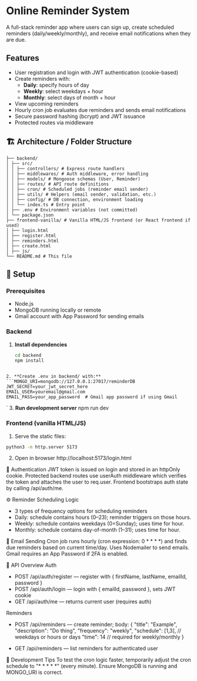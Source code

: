 # Online Reminder System

A full-stack reminder app where users can sign up, create scheduled reminders (daily/weekly/monthly), and receive email notifications when they are due.

## Features

- User registration and login with JWT authentication (cookie-based)
- Create reminders with:
  - **Daily**: specify hours of day
  - **Weekly**: select weekdays + hour
  - **Monthly**: select days of month + hour
- View upcoming reminders
- Hourly cron job evaluates due reminders and sends email notifications
- Secure password hashing (bcrypt) and JWT issuance
- Protected routes via middleware

## 🏗️ Architecture / Folder Structure
```remindersystem/
├── backend/
│ ├── src/
│ │ ├── controllers/ # Express route handlers
│ │ ├── middlewares/ # Auth middleware, error handling
│ │ ├── models/ # Mongoose schemas (User, Reminder)
│ │ ├── routes/ # API route definitions
│ │ ├── cron/ # Scheduled jobs (reminder email sender)
│ │ ├── utils/ # Helpers (email sender, validation, etc.)
│ │ ├── config/ # DB connection, environment loading
│ │ └── index.ts # Entry point
│ ├── .env # Environment variables (not committed)
│ └── package.json
├── frontend-vanilla/ # Vanilla HTML/JS frontend (or React frontend if used)
│ ├── login.html
│ ├── register.html
│ ├── reminders.html
│ ├── create.html
│ ├── js/
└── README.md # This file
```


## 🚀 Setup

### Prerequisites

- Node.js
- MongoDB running locally or remote
- Gmail account with App Password for sending emails

### Backend

1. **Install dependencies**
   ```bash
   cd backend
   npm install
```

2. **Create .env in backend/ with:**
```MONGO_URI=mongodb://127.0.0.1:27017/reminderDB
JWT_SECRET=your_jwt_secret_here
EMAIL_USER=youremail@gmail.com
EMAIL_PASS=your_app_password  # Gmail app password if using Gmail
```
`
3. **Run development server**
   npm run dev

### Frontend (vanilla HTML/JS)
1. Serve the static files:
```bash
python3 -m http.server 5173
```
2. Open in browser
http://localhost:5173/login.html



🔐 Authentication
JWT token is issued on login and stored in an httpOnly cookie.
Protected backend routes use userAuth middleware which verifies the token and attaches the user to req.user.
Frontend bootstraps auth state by calling /api/auth/me.

⚙️ Reminder Scheduling Logic
- 3 types of frequency options for scheduling reminders
- Daily: schedule contains hours (0–23); reminder triggers on those hours.
- Weekly: schedule contains weekdays (0=Sunday); uses time for hour.
- Monthly: schedule contains day-of-month (1–31); uses time for hour.


📧 Email Sending
Cron job runs hourly (cron expression: 0 * * * *) and finds due reminders based on current time/day.
Uses Nodemailer to send emails. Gmail requires an App Password if 2FA is enabled.


🔄 API Overview
Auth
- POST /api/auth/register — register with { firstName, lastName, emailId, password }
- POST /api/auth/login — login with { emailId, password }, sets JWT cookie
- GET /api/auth/me — returns current user (requires auth)

Reminders
- POST /api/reminders — create reminder; body:
{
  "title": "Example",
  "description": "Do thing",
  "frequency": "weekly",
  "schedule": [1,3], // weekdays or hours or days
  "time": 14 // required for weekly/monthly
}

- GET /api/reminders — list reminders for authenticated user


🧪 Development Tips
To test the cron logic faster, temporarily adjust the cron schedule to "* * * * *" (every minute).
Ensure MongoDB is running and MONGO_URI is correct.



